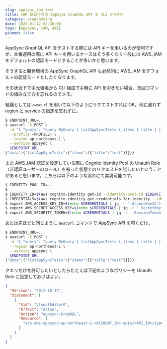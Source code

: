 ```yaml
---
slug: appsync_iam_test
title: IAM 認証付きの AppSync GraphQL API を CLI から叩く
category: programming
date: 2022-01-12 03:28:00
tags: [AppSync, IAM, AWS]
pinned: false
---
```


AppSync GraphQL API をテストする際には API キーを用いるのが便利ですが、本番運用の際に API キーを用いるケースはそう多くなく一般には AWS_IAM をデフォルトの認証モードとすることが多いかと思います。

そうすると開発環境の AppSync GraphQL API も必然的に AWS_IAM をデフォルトの認証モードとしたくなります。

その状況下で手元環境から CLI 経由で手軽に API を叩きたい場合、毎回コマンドの組み立て方を忘れるのでメモ。

結論としては `awscurl` を用いて以下のようにリクエストすれば OK。例に漏れず region と service の指定を忘れずに。

```bash
$ ENDPOINT_URL=...
$ awscurl -X POST \
  -d '{ "query": "query MyQuery { listAppSyncTests { items { title } } }" }' \
  --profile <PROFILE> \
  --region ap-northeast-1 \
  --service appsync \
  $ENDPOINT_URL
{"data":{"listAppSyncTests":{"items":[{"title":"test"}]}}}
```

また AWS_IAM 認証を設定している際に Cognito Identity Pool の Unauth Role（非認証ユーザーのロール）を被った状態でのリクエストを試したいということがあると思います。こちらは以下のような流れにて実現可能です。

```bash
$ IDENTITY_POOL_ID=...
$
$ IDENTITY_ID=$(aws cognito-identity get-id --identity-pool-id $IDENTITY_POOL_ID | jq  -r ".IdentityId")
$ CREDENTIALS=$(aws cognito-identity get-credentials-for-identity --identity-id $IDENTITY_ID | jq ".Credentials")
$ export AWS_ACCESS_KEY_ID=$(echo $CREDENTIALS | jq -r '.AccessKeyId')
$ export AWS_SECRET_ACCESS_KEY=$(echo $CREDENTIALS | jq -r '.SecretKey')
$ export AWS_SECURITY_TOKEN=$(echo $CREDENTIALS | jq -r '.SessionToken')
```

あとは先ほどと同じように `awscurl` コマンドで AppSync API を叩くだけ。

```bash
$ ENDPOINT_URL=...
$ awscurl -X POST \
  -d '{ "query": "query MyQuery { listAppSyncTests { items { title } } }" }' \
  --region ap-northeast-1 \
  --service appsync \
  $ENDPOINT_URL
{"data":{"listAppSyncTests":{"items":[{"title":"test"}]}}}
```

クエリだけを許可したいとしたらたとえば下記のようなポリシーを Unauth Role に設定しておけばよい。

```json
{
  "Version": "2012-10-17",
  "Statement": [
    {
      "Sid": "VisualEditor0",
      "Effect": "Allow",
      "Action": "appsync:GraphQL",
      "Resource": [
        "arn:aws:appsync:ap-northeast-1:<ACCOUNT_ID>:apis/<API_ID>/types/Query/fields/*"
      ]
    }
  ]
}
```
